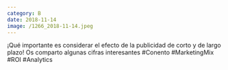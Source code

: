 ```yaml
--- 
category: B 
date: 2018-11-14 
image: /1266_2018-11-14.jpeg 
--- 
```


¡Qué importante es considerar el efecto de la publicidad de corto y de largo plazo! Os comparto algunas cifras interesantes #Conento #MarketingMix #ROI #Analytics